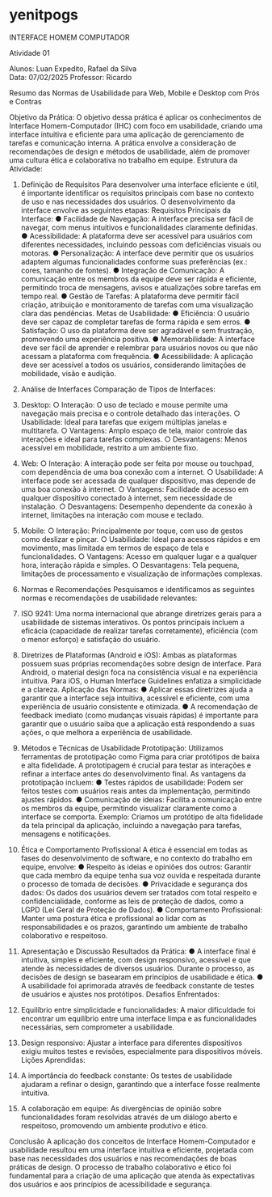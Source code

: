 # yenitpogs
INTERFACE HOMEM COMPUTADOR  
 
Atividade 01 
 
Alunos: Luan Expedito, Rafael da Silva  
Data: 07/02/2025 
Professor: Ricardo  
 
 
Resumo das Normas de Usabilidade para Web, Mobile e Desktop com Prós e Contras 
 
 
Objetivo da Prática: 
O objetivo dessa prática é aplicar os conhecimentos de Interface Homem-Computador (IHC) com foco em usabilidade, criando uma interface intuitiva e eficiente para uma aplicação de gerenciamento de tarefas e comunicação interna. A prática envolve a consideração de recomendações de design e métodos de usabilidade, além de promover uma cultura ética e colaborativa no trabalho em equipe. 
Estrutura da Atividade: 
  
1.	Definição de Requisitos 
Para desenvolver uma interface eficiente e útil, é importante identificar os requisitos principais com base no contexto de uso e nas necessidades dos usuários. O desenvolvimento da interface envolve as seguintes etapas: 
Requisitos Principais da Interface: 
●	Facilidade de Navegação: A interface precisa ser fácil de navegar, com menus intuitivos e funcionalidades claramente definidas. 
●	Acessibilidade: A plataforma deve ser acessível para usuários com diferentes necessidades, incluindo pessoas com deficiências visuais ou motoras. 
●	Personalização: A interface deve permitir que os usuários adaptem algumas funcionalidades conforme suas preferências (ex.: cores, tamanho de fontes). 
●	Integração de Comunicação: A comunicação entre os membros da equipe deve ser rápida e eficiente, permitindo troca de mensagens, avisos e atualizações sobre tarefas em tempo real. 
●	Gestão de Tarefas: A plataforma deve permitir fácil criação, atribuição e monitoramento de tarefas com uma visualização clara das pendências. 
Metas de Usabilidade: 
●	Eficiência: O usuário deve ser capaz de completar tarefas de forma rápida e sem erros. 
●	Satisfação: O uso da plataforma deve ser agradável e sem frustração, promovendo uma experiência positiva. 
●	Memorabilidade: A interface deve ser fácil de aprender e relembrar para usuários novos ou que não acessam a plataforma com frequência. 
●	Acessibilidade: A aplicação deve ser acessível a todos os usuários, considerando limitações de mobilidade, visão e audição. 
  
2.	Análise de Interfaces 
Comparação de Tipos de Interfaces: 
1.	Desktop: 
○	Interação: O uso de teclado e mouse permite uma navegação mais precisa e o controle detalhado das interações. 
○ Usabilidade: Ideal para tarefas que exigem múltiplas janelas e multitarefa. 
○ Vantagens: Amplo espaço de tela, maior controle das interações e ideal para tarefas complexas. 
○ Desvantagens: Menos acessível em mobilidade, restrito a um ambiente fixo. 
2.	Web: 
○	Interação: A interação pode ser feita por mouse ou touchpad, com dependência de uma boa conexão com a internet. 
○ Usabilidade: A interface pode ser acessada de qualquer dispositivo, mas depende de uma boa conexão à internet. 
○ Vantagens: Facilidade de acesso em qualquer dispositivo conectado à internet, sem necessidade de instalação. 
○ Desvantagens: Desempenho dependente da conexão à internet, limitações na interação com mouse e teclado. 
3.	Mobile: 
○ Interação: Principalmente por toque, com uso de gestos como deslizar e pinçar. 
○ Usabilidade: Ideal para acessos rápidos e em movimento, mas limitada em termos de espaço de tela e funcionalidades. 
○ Vantagens: Acesso em qualquer lugar e a qualquer hora, interação rápida e simples. 
○ Desvantagens: Tela pequena, limitações de processamento e visualização de informações complexas. 
  
3.	Normas e Recomendações 
Pesquisamos e identificamos as seguintes normas e recomendações de usabilidade relevantes: 
1.	ISO 9241: Uma norma internacional que abrange diretrizes gerais para a usabilidade de sistemas interativos. Os pontos principais incluem a eficácia (capacidade de realizar tarefas corretamente), eficiência (com o menor esforço) e satisfação do usuário. 
2.	Diretrizes de Plataformas (Android e iOS): Ambas as plataformas possuem suas próprias recomendações sobre design de interface. Para Android, o material design foca na consistência visual e na experiência intuitiva. Para iOS, o Human Interface Guidelines enfatiza a simplicidade e a clareza. 
Aplicação das Normas: 
●	Aplicar essas diretrizes ajuda a garantir que a interface seja intuitiva, acessível e eficiente, com uma experiência de usuário consistente e otimizada. 
●	A recomendação de feedback imediato (como mudanças visuais rápidas) é importante para garantir que o usuário saiba que a aplicação está respondendo a suas ações, o que melhora a experiência de usabilidade. 
  
4.	Métodos e Técnicas de Usabilidade 
Prototipação: 
Utilizamos ferramentas de prototipação como Figma para criar protótipos de baixa e alta fidelidade. A prototipagem é crucial para testar as interações e refinar a interface antes do desenvolvimento final. As vantagens da prototipação incluem: 
●	Testes rápidos de usabilidade: Podem ser feitos testes com usuários reais antes da implementação, permitindo ajustes rápidos. 
●	Comunicação de ideias: Facilita a comunicação entre os membros da equipe, permitindo visualizar claramente como a interface se comporta. 
Exemplo: Criamos um protótipo de alta fidelidade da tela principal da aplicação, incluindo a navegação para tarefas, mensagens e notificações. 
  
5.	Ética e Comportamento Profissional 
A ética é essencial em todas as fases do desenvolvimento de software, e no contexto do trabalho em equipe, envolve: 
●	Respeito às ideias e opiniões dos outros: Garantir que cada membro da equipe tenha sua voz ouvida e respeitada durante o processo de tomada de decisões. 
●	Privacidade e segurança dos dados: Os dados dos usuários devem ser tratados com total respeito e confidencialidade, conforme as leis de proteção de dados, como a LGPD (Lei Geral de Proteção de Dados). 
●	Comportamento Profissional: Manter uma postura ética e profissional ao lidar com as responsabilidades e os prazos, garantindo um ambiente de trabalho colaborativo e respeitoso. 
  
6. Apresentação e Discussão 
Resultados da Prática: 
●	A interface final é intuitiva, simples e eficiente, com design responsivo, acessível e que atende às necessidades de diversos usuários. Durante o processo, as decisões de design se basearam em princípios de usabilidade e ética. 
●	A usabilidade foi aprimorada através de feedback constante de testes de usuários e ajustes nos protótipos. 
Desafios Enfrentados: 
1.	Equilíbrio entre simplicidade e funcionalidades: A maior dificuldade foi encontrar um equilíbrio entre uma interface limpa e as funcionalidades necessárias, sem comprometer a usabilidade. 
2.	Design responsivo: Ajustar a interface para diferentes dispositivos exigiu muitos testes e revisões, especialmente para dispositivos móveis. 
Lições Aprendidas: 
1.	A importância do feedback constante: Os testes de usabilidade ajudaram a refinar o design, garantindo que a interface fosse realmente intuitiva. 
2.	A colaboração em equipe: As divergências de opinião sobre funcionalidades foram resolvidas através de um diálogo aberto e respeitoso, promovendo um ambiente produtivo e ético. 
  
Conclusão 
A aplicação dos conceitos de Interface Homem-Computador e usabilidade resultou em uma interface intuitiva e eficiente, projetada com base nas necessidades dos usuários e nas recomendações de boas práticas de design. O processo de trabalho colaborativo e ético foi fundamental para a criação de uma aplicação que atenda às expectativas dos usuários e aos princípios de acessibilidade e segurança. 
 
 

